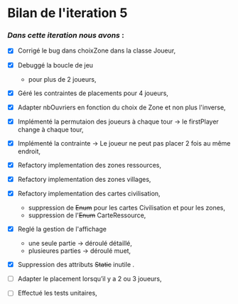 # Bilan de l'iteration 5

### *Dans cette iteration nous avons* :
* [x] Corrigé le bug dans choixZone dans la classe Joueur,
 
* [x] Debuggé la boucle de jeu
  - pour plus de 2 joueurs,
  
* [x] Géré les contraintes de placements pour 4 joueurs,

* [x] Adapter nbOuvriers en fonction du choix de Zone et non plus l'inverse,

* [x] Implémenté la permutaion des joueurs à chaque tour → le firstPlayer change à chaque tour,

* [x] Implémenté la contrainte → Le joueur ne peut pas placer 2 fois au même endroit,

* [x] Refactory implementation des zones ressources,
* [x] Refactory implementation des zones villages,
* [x] Refactory implementation des cartes civilisation,
  - suppression de ~~Enum~~ pour les cartes Civilisation et pour les zones,
  - suppression de l'~~Enum~~ CarteRessource,
  
* [x] Reglé la gestion de l'affichage
  - une seule partie  →  déroulé détaillé,
  - plusieures parties  →  déroulé muet,
  
* [x] Suppression des attributs ~~Static~~ inutile .
 
 
 
 
 
* [ ] Adapter le placement lorsqu’il y a 2 ou 3 joueurs,
* [ ] Effectué les tests unitaires,

